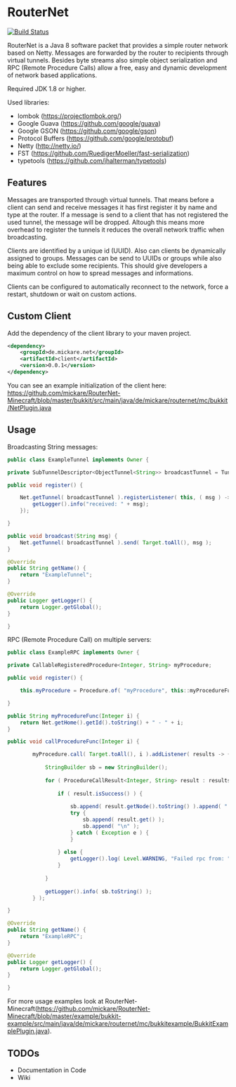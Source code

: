 RouterNet
=========
[![Build Status](https://travis-ci.org/mickare/RouterNet.svg?branch=master)](https://travis-ci.org/mickare/RouterNet)

RouterNet is a Java 8 software packet that provides a simple router network based on Netty. Messages are forwarded by the router to recipients through virtual tunnels. Besides byte streams also simple object serialization and RPC (Remote Procedure Calls) allow a free, easy and dynamic development of network based applications.

Required JDK 1.8 or higher.

Used libraries:
- lombok (https://projectlombok.org/)
- Google Guava (https://github.com/google/guava)
- Google GSON (https://github.com/google/gson)
- Protocol Buffers (https://github.com/google/protobuf)
- Netty (http://netty.io/)
- FST (https://github.com/RuedigerMoeller/fast-serialization)
- typetools (https://github.com/jhalterman/typetools)

Features
----------------
Messages are transported through virtual tunnels. That means before a client can send and receive messages it has first register it by name and type at the router.
If a message is send to a client that has not registered the used tunnel, the message will be dropped. Altough this means more overhead to register the tunnels it reduces the overall network traffic when broadcasting.

Clients are identified by a unique id (UUID). Also can clients be dynamically assigned to groups. Messages can be send to UUIDs or groups while also being able to exclude some recipients. This should give developers a maximum control on how to spread messages and informations.

Clients can be configured to automatically reconnect to the network, force a restart, shutdown or wait on custom actions.


Custom Client
-------------

Add the dependency of the client library to your maven project.
```xml
<dependency>
	<groupId>de.mickare.net</groupId>
	<artifactId>client</artifactId>
	<version>0.0.1</version>
</dependency>
```

You can see an example initialization of the client here: https://github.com/mickare/RouterNet-Minecraft/blob/master/bukkit/src/main/java/de/mickare/routernet/mc/bukkit/NetPlugin.java


Usage
-----

Broadcasting String messages:
```java
public class ExampleTunnel implements Owner {

private SubTunnelDescriptor<ObjectTunnel<String>> broadcastTunnel = TunnelDescriptors.getObjectTunnel( "broadcast", String.class );

public void register() {

    Net.getTunnel( broadcastTunnel ).registerListener( this, ( msg ) -> {
        getLogger().info("received: " + msg);
    });

}

public void broadcast(String msg) {
    Net.getTunnel( broadcastTunnel ).send( Target.toAll(), msg );
}

@Override
public String getName() {
    return "ExampleTunnel";
}

@Override
public Logger getLogger() {
    return Logger.getGlobal();
}

}

```

RPC (Remote Procedure Call) on multiple servers:
```java
public class ExampleRPC implements Owner {

private CallableRegisteredProcedure<Integer, String> myProcedure;

public void register() {

    this.myProcedure = Procedure.of( "myProcedure", this::myProcedureFunc ).register();

}

public String myProcedureFunc(Integer i) {
    return Net.getHome().getId().toString() + " - " + i;
}

public void callProcedureFunc(Integer i) {

        myProcedure.call( Target.toAll(), i ).addListener( results -> {
            
            StringBuilder sb = new StringBuilder();
            
            for ( ProcedureCallResult<Integer, String> result : results ) {
                
                if ( result.isSuccess() ) {
                    
                    sb.append( result.getNode().toString() ).append( ":\n" );
                    try {
                        sb.append( result.get() );
                        sb.append( "\n" );
                    } catch ( Exception e ) {
                    }
                    
                } else {
                    getLogger().log( Level.WARNING, "Failed rpc from: " + result.getNode().toString(), result.cause() );
                }
                
            }
            
            getLogger().info( sb.toString() );
        } );

}

@Override
public String getName() {
    return "ExampleRPC";
}

@Override
public Logger getLogger() {
    return Logger.getGlobal();
}

}

```

For more usage examples look at RouterNet-Minecraft(https://github.com/mickare/RouterNet-Minecraft/blob/master/example/bukkit-example/src/main/java/de/mickare/routernet/mc/bukkitexample/BukkitExamplePlugin.java).

TODOs
-----
- Documentation in Code
- Wiki
